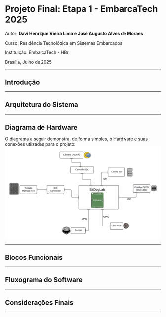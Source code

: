 # Projeto Final: Etapa 1 - EmbarcaTech 2025

Autor: **Davi Henrique Vieira Lima e José Augusto Alves de Moraes**

Curso: Residência Tecnológica em Sistemas Embarcados

Instituição: EmbarcaTech - HBr

Brasília, Julho de 2025

---

## **Introdução**

---

## **Arquitetura do Sistema**

---

## **Diagrama de Hardware**
O diagrama a seguir demonstra, de forma simples, o Hardware e suas conexões utlizadas para o projeto:
![Diagrama de Hardware](imgs/Diagrama_de_Hardware.png)

---

## **Blocos Funcionais**

---

## **Fluxograma do Software**

---

## **Considerações Finais**

---